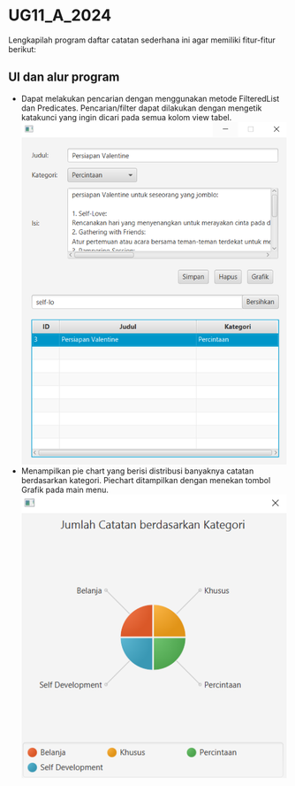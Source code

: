 # UG11_A_2024
Lengkapilah program daftar catatan sederhana ini agar memiliki fitur-fitur berikut:
## UI dan alur program
- Dapat melakukan pencarian dengan menggunakan metode FilteredList dan Predicates. Pencarian/filter dapat dilakukan dengan mengetik
  katakunci yang ingin dicari pada semua kolom view tabel. 
  ![Tampilan Menu Utama catatan sederhana](/img/searchQuick.PNG)
- Menampilkan pie chart yang berisi distribusi banyaknya catatan berdasarkan kategori. Piechart ditampilkan dengan menekan tombol
  Grafik pada main menu.    
  ![Contoh Piechart](/img/contohPiechart.PNG)